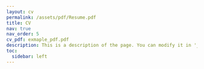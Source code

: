 ```yaml
---
layout: cv
permalink: /assets/pdf/Resume.pdf
title: CV
nav: true
nav_order: 5
cv_pdf: exmaple_pdf.pdf
description: This is a description of the page. You can modify it in '_pages/cv.md'. You can also change or remove the top pdf download button.
toc:
  sidebar: left
---
```

